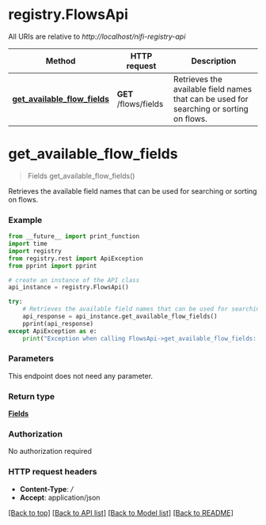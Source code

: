 # registry.FlowsApi

All URIs are relative to *http://localhost/nifi-registry-api*

Method | HTTP request | Description
------------- | ------------- | -------------
[**get_available_flow_fields**](FlowsApi.md#get_available_flow_fields) | **GET** /flows/fields | Retrieves the available field names that can be used for searching or sorting on flows.


# **get_available_flow_fields**
> Fields get_available_flow_fields()

Retrieves the available field names that can be used for searching or sorting on flows.



### Example 
```python
from __future__ import print_function
import time
import registry
from registry.rest import ApiException
from pprint import pprint

# create an instance of the API class
api_instance = registry.FlowsApi()

try: 
    # Retrieves the available field names that can be used for searching or sorting on flows.
    api_response = api_instance.get_available_flow_fields()
    pprint(api_response)
except ApiException as e:
    print("Exception when calling FlowsApi->get_available_flow_fields: %s\n" % e)
```

### Parameters
This endpoint does not need any parameter.

### Return type

[**Fields**](Fields.md)

### Authorization

No authorization required

### HTTP request headers

 - **Content-Type**: */*
 - **Accept**: application/json

[[Back to top]](#) [[Back to API list]](../registryDocs.md#documentation-for-api-endpoints) [[Back to Model list]](../registryDocs.md#documentation-for-models) [[Back to README]](../registryDocs.md)

